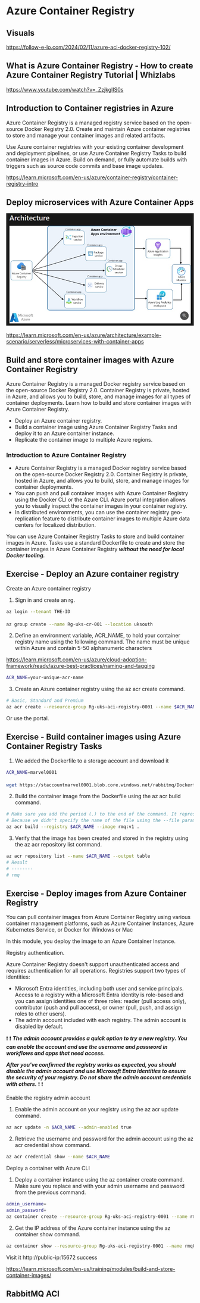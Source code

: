 # Azure Container Registry


## Visuals

https://follow-e-lo.com/2024/02/11/azure-aci-docker-registry-102/

## What is Azure Container Registry - How to create Azure Container Registry Tutorial | Whizlabs

https://www.youtube.com/watch?v=_ZzjkglIS0s

## Introduction to Container registries in Azure

Azure Container Registry is a managed registry service based on the open-source Docker Registry 2.0. Create and maintain Azure container registries to store and manage your container images and related artifacts.

Use Azure container registries with your existing container development and deployment pipelines, or use Azure Container Registry Tasks to build container images in Azure. Build on demand, or fully automate builds with triggers such as source code commits and base image updates.

https://learn.microsoft.com/en-us/azure/container-registry/container-registry-intro


## Deploy microservices with Azure Container Apps


![Azure resources](https://github.com/spawnmarvel/learning-docker/blob/main/images/registry.jpg)

https://learn.microsoft.com/en-us/azure/architecture/example-scenario/serverless/microservices-with-container-apps


## Build and store container images with Azure Container Registry

Azure Container Registry is a managed Docker registry service based on the open-source Docker Registry 2.0. Container Registry is private, hosted in Azure, and allows you to build, store, and manage images for all types of container deployments. Learn how to build and store container images with Azure Container Registry.

* Deploy an Azure container registry.
* Build a container image using Azure Container Registry Tasks and deploy it to an Azure container instance.
* Replicate the container image to multiple Azure regions.

### Introduction to Azure Container Registry

* Azure Container Registry is a managed Docker registry service based on the open-source Docker Registry 2.0. Container Registry is private, hosted in Azure, and allows you to build, store, and manage images for container deployments.
* You can push and pull container images with Azure Container Registry using the Docker CLI or the Azure CLI. Azure portal integration allows you to visually inspect the container images in your container registry.
* In distributed environments, you can use the container registry geo-replication feature to distribute container images to multiple Azure data centers for localized distribution.

You can use Azure Container Registry Tasks to store and build container images in Azure. Tasks use a standard Dockerfile to create and store the container images in Azure Container Registry ***without the need for local Docker tooling.***

## Exercise - Deploy an Azure container registry

Create an Azure container registry

1. Sign in and create an rg.
```bash
az login --tenant THE-ID

az group create --name Rg-uks-cr-001 --location uksouth
```

2. Define an environment variable, ACR_NAME, to hold your container registry name using the following command. The name must be unique within Azure and contain 5-50 alphanumeric characters

https://learn.microsoft.com/en-us/azure/cloud-adoption-framework/ready/azure-best-practices/naming-and-tagging


```bash
ACR_NAME=your-unique-acr-name

```

3. Create an Azure container registry using the az acr create command.

```bash
# Basic, Standard and Premium
az acr create --resource-group Rg-uks-aci-registry-0001 --name $ACR_NAME --sku Basic

```

Or use the portal.

## Exercise - Build container images using Azure Container Registry Tasks

1. We added the Dockerfile to a storage account and download it

```bash
ACR_NAME=marvel0001

wget https://staccountmarvel0001.blob.core.windows.net/rabbitmq/Dockerfile

```
2. Build the container image from the Dockerfile using the az acr build command.

```bash
# Make sure you add the period (.) to the end of the command. It represents the source directory containing the Dockerfile. 
# Because we didn't specify the name of the file using the --file parameter, the command looks for a file called Dockerfile in our current directory.
az acr build --registry $ACR_NAME --image rmq:v1 .
```
3. Verify that the image has been created and stored in the registry using the az acr repository list command.

```bash
az acr repository list --name $ACR_NAME --output table
# Result
# --------
# rmq
```
## Exercise - Deploy images from Azure Container Registry

You can pull container images from Azure Container Registry using various container management platforms, such as Azure Container Instances, Azure Kubernetes Service, or Docker for Windows or Mac

In this module, you deploy the image to an Azure Container Instance.

Registry authentication.

Azure Container Registry doesn't support unauthenticated access and requires authentication for all operations. Registries support two types of identities:

* Microsoft Entra identities, including both user and service principals. Access to a registry with a Microsoft Entra identity is role-based and you can assign identities one of three roles: reader (pull access only), contributor (push and pull access), or owner (pull, push, and assign roles to other users).
* The admin account included with each registry. The admin account is disabled by default.

:exclamation: :exclamation:
***The admin account provides a quick option to try a new registry. You can enable the account and use the username and password in workflows and apps that need access.***

***After you've confirmed the registry works as expected, you should disable the admin account and use Microsoft Entra identities to ensure the security of your registry. Do not share the admin account credentials with others.***
:exclamation: :exclamation:

Enable the registry admin account

1. Enable the admin account on your registry using the az acr update command.
```bash
az acr update -n $ACR_NAME --admin-enabled true
```

2. Retrieve the username and password for the admin account using the az acr credential show command.

```bash
az acr credential show --name $ACR_NAME
```

Deploy a container with Azure CLI

1. Deploy a container instance using the az container create command. Make sure you replace <admin-username> and <admin-password> with your admin username and password from the previous command.

```bash
admin_username=
admin_password=
az container create --resource-group Rg-uks-aci-registry-0001 --name rmq01 --image $ACR_NAME.azurecr.io/rmq:v1 --registry-login-server $ACR_NAME.azurecr.io --ip-address Public --location uksouth --registry-username $admin_username --registry-password $admin_password --ports 15672
```
2. Get the IP address of the Azure container instance using the az container show command.

```bash
az container show --resource-group Rg-uks-aci-registry-0001 --name rmq01 --query ipAddress.ip --output table
```

Visit it http://public-ip:15672 success


https://learn.microsoft.com/en-us/training/modules/build-and-store-container-images/

## RabbitMQ ACI